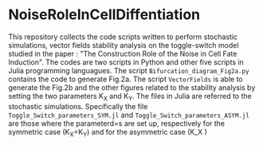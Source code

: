 # NoiseRoleInCellDiffentiation 
This repository collects the code scripts written to perform stochastic simulations, vector fields stability analysis on the toggle-switch model studied in the paper : "The Construction Role of the Noise in Cell Fate Induction". The codes are two scripts in Python and other five scripts in Julia programming languagues. The script `Bifurcation_diagram_Fig2a.py` contains the code to generate Fig.2a. The script `VectorFields` is able to generate the Fig.2b and the other figures related to the stability analysis by setting the two parameters K<sub>X</sub> and K<sub>Y</sub>. The files in Julia are referred to the stochastic simulations. Specifically the file `Toggle_Switch_parameters_SYM.jl` and `Toggle_Switch_parameters_ASYM.jl` are those where the parameterd=s are set up, respectively for the symmetric case (K<sub>X</sub>=K<sub>Y</sub>) and for the asymmetric case (K_X )
